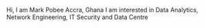 Hi, I am Mark Pobee 
Accra, Ghana
I am interested in Data Analytics, Network Engineering, IT Security and Data Centre
